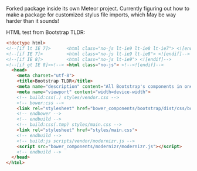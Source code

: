 Forked package inside its own Meteor project. Currently figuring out how to make a package for customized stylus file imports, which May be way harder than it sounds!

HTML test from Bootstrap TLDR:
```html
<!doctype html>
<!--[if lt IE 7]>      <html class="no-js lt-ie9 lt-ie8 lt-ie7"> <![endif]-->
<!--[if IE 7]>         <html class="no-js lt-ie9 lt-ie8"> <![endif]-->
<!--[if IE 8]>         <html class="no-js lt-ie9"> <![endif]-->
<!--[if gt IE 8]><!--> <html class="no-js"> <!--<![endif]-->
  <head>
    <meta charset="utf-8">
    <title>Bootstrap TLDR</title>
    <meta name="description" content="All Bootstrap's components in one page. Briefly presented with their own CSS selectors.">
    <meta name="viewport" content="width=device-width">
    <!-- build:css(.) styles/vendor.css -->
    <!-- bower:css -->
    <link rel="stylesheet" href="bower_components/bootstrap/dist/css/bootstrap.css" />
    <!-- endbower -->
    <!-- endbuild -->
    <!-- build:css(.tmp) styles/main.css -->
    <link rel="stylesheet" href="styles/main.css">
    <!-- endbuild -->
    <!-- build:js scripts/vendor/modernizr.js -->
    <script src="bower_components/modernizr/modernizr.js"></script>
    <!-- endbuild -->
  </head>
</html>
```